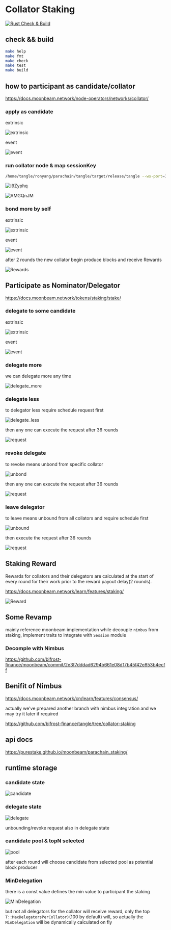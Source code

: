 # Collator Staking

[![Rust Check & Build](https://github.com/bifrost-finance/parachain-staking/actions/workflows/ci.yml/badge.svg)](https://github.com/bifrost-finance/parachain-staking/actions/workflows/ci.yml)

## check && build

```sh
make help
make fmt
make check
make test
make build
```

## how to participant as candidate/collator

<https://docs.moonbeam.network/node-operators/networks/collator/>

### apply as candidate

extrinsic

![extrinsic](https://i.imgur.com/RqEb2kZ.png)

event

![event](https://i.imgur.com/Vwg6zOi.png)

### run collator node & map sessionKey

```sh
/home/tangle/ronyang/parachain/tangle/target/release/tangle --ws-port=18850 --port=38850 --collator --base-path ./data --chain=tangle-local --unsafe-ws-external --unsafe-rpc-external --rpc-cors=all --rpc-methods=Unsafe --rpc-port=28850 --wasm-execution=compiled --execution=wasm -- --chain=/home/tangle/ronyang/parachain/polkadot-launch/rococo-local-raw.json --wasm-execution=compiled --execution=wasm --no-beefy
```

![i9Zyphq](https://i.imgur.com/i9Zyphq.png)

![AMGQnJM](https://i.imgur.com/AMGQnJM.png)

### bond more by self

extrinsic

![extrinsic](https://i.imgur.com/UJzYnlO.png)

event

![event](https://i.imgur.com/mopdIaG.png)

after 2 rounds the new collator begin produce blocks and receive Rewards

![Rewards](https://i.imgur.com/II2bzsn.png)

## Participate as Nominator/Delegator

<https://docs.moonbeam.network/tokens/staking/stake/>

### delegate to some candidate

extrinsic

![extrinsic](https://i.imgur.com/QFz4uJo.png)

event

![event](https://i.imgur.com/sXZPeyE.jpg)

### delegate more

we can delegate more any time

![delegate_more](https://i.imgur.com/RmztmOr.png)

### delegate less

to delegator less require schedule request first

![delegate_less](https://i.imgur.com/LF9prQ0.png)

then any one can execute the request after 36 rounds

![request](https://i.imgur.com/y27boWV.png)

### revoke delegate

to revoke means unbond from specific collator

![unbond](https://i.imgur.com/9rEDmZS.png)

then any one can execute the request after 36 rounds

![request](https://i.imgur.com/y27boWV.png)

### leave delegator

to leave means unbound from all collators and require schedule first

![unbound](https://i.imgur.com/LfYFvD4.png)

then execute the request after 36 rounds

![request](https://i.imgur.com/Lmy13x1.png)

## Staking Reward

Rewards for collators and their delegators are calculated at the start of every round for their work prior to the reward payout delay(2 rounds).

<https://docs.moonbeam.network/learn/features/staking/>

![Reward](https://i.imgur.com/AII0zJj.png)

## Some Revamp

mainly reference moonbeam implementation while decouple `nimbus` from staking, implement traits to integrate with `Session` module

### Decomple with Nimbus

<https://github.com/bifrost-finance/moonbeam/commit/2e3f7dddad6294b661e08d17b45f42e853b4ecff>

## Benifit of Nimbus

<https://docs.moonbeam.network/cn/learn/features/consensus/>

actually we've prepared another branch with nimbus integration and we may try it later if required

<https://github.com/bifrost-finance/tangle/tree/collator-staking>

## api docs

<https://purestake.github.io/moonbeam/parachain_staking/>

## runtime storage

### candidate state

![candidate](https://i.imgur.com/e9fItmx.png)

### delegate state

![delegate](https://i.imgur.com/j1u4fMP.jpg)

unbounding/revoke request also in delegate state

### candidate pool & topN selected

![pool](https://i.imgur.com/ncQLdgN.jpg)

after each round will choose candidate from selected pool as potential block producer

### MinDelegation

there is a const value defines the min value to participant the staking

![MinDelegation](https://i.imgur.com/PIRTeP8.png)

but not all delegators for the collator will receive reward, only the top  `T::MaxDelegatorsPerCollator)`(100 by default) will, so actually the `MinDelegation` will be dynamically calculated on fly
